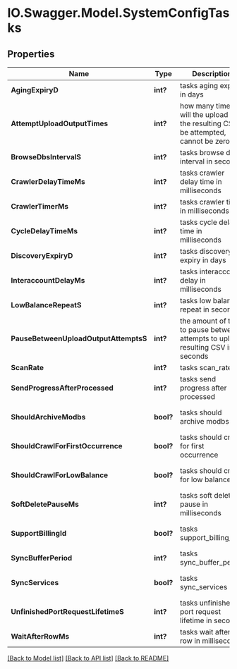 # IO.Swagger.Model.SystemConfigTasks
## Properties

Name | Type | Description | Notes
------------ | ------------- | ------------- | -------------
**AgingExpiryD** | **int?** | tasks aging expiry in days | [optional] 
**AttemptUploadOutputTimes** | **int?** | how many times will the upload of the resulting CSV be attempted, cannot be zero | [optional] 
**BrowseDbsIntervalS** | **int?** | tasks browse dbs interval in seconds | [optional] 
**CrawlerDelayTimeMs** | **int?** | tasks crawler delay time in milliseconds | [optional] 
**CrawlerTimerMs** | **int?** | tasks crawler timer in milliseconds | [optional] 
**CycleDelayTimeMs** | **int?** | tasks cycle delay time in milliseconds | [optional] 
**DiscoveryExpiryD** | **int?** | tasks discovery expiry in days | [optional] 
**InteraccountDelayMs** | **int?** | tasks interaccount delay in milliseconds | [optional] 
**LowBalanceRepeatS** | **int?** | tasks low balance repeat in seconds | [optional] 
**PauseBetweenUploadOutputAttemptsS** | **int?** | the amount of time to pause between attempts to upload resulting CSV in seconds | [optional] 
**ScanRate** | **int?** | tasks scan_rate | [optional] 
**SendProgressAfterProcessed** | **int?** | tasks send progress after processed | [optional] 
**ShouldArchiveModbs** | **bool?** | tasks should archive modbs | [optional] [default to false]
**ShouldCrawlForFirstOccurrence** | **bool?** | tasks should crawl for first occurrence | [optional] [default to true]
**ShouldCrawlForLowBalance** | **bool?** | tasks should crawl for low balance | [optional] [default to true]
**SoftDeletePauseMs** | **int?** | tasks soft delete pause in milliseconds | [optional] 
**SupportBillingId** | **bool?** | tasks support_billing_id | [optional] [default to true]
**SyncBufferPeriod** | **int?** | tasks sync_buffer_period | [optional] 
**SyncServices** | **bool?** | tasks sync_services | [optional] [default to false]
**UnfinishedPortRequestLifetimeS** | **int?** | tasks unfinished port request lifetime in seconds | [optional] 
**WaitAfterRowMs** | **int?** | tasks wait after row in milliseconds | [optional] 

[[Back to Model list]](../README.md#documentation-for-models) [[Back to API list]](../README.md#documentation-for-api-endpoints) [[Back to README]](../README.md)

